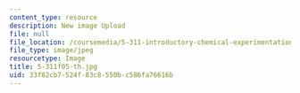 ```yaml
---
content_type: resource
description: New image Upload
file: null
file_location: /coursemedia/5-311-introductory-chemical-experimentation-fall-2005/33f82cb7524f83c8550bc586fa76616b_5-311f05-th.jpg
file_type: image/jpeg
resourcetype: Image
title: 5-311f05-th.jpg
uid: 33f82cb7-524f-83c8-550b-c586fa76616b
---
```

